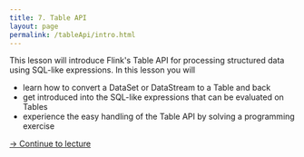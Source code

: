 ```yaml
---
title: 7. Table API
layout: page
permalink: /tableApi/intro.html
---
```


This lesson will introduce Flink's Table API for processing structured data using SQL-like expressions. In this lesson you will

- learn how to convert a DataSet or DataStream to a Table and back
- get introduced into the SQL-like expressions that can be evaluated on Tables
- experience the easy handling of the Table API by solving a programming exercise 

[-> Continue to lecture]({{site.baseurl}}/tableApi/slides.html)